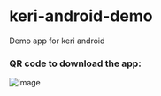 # keri-android-demo
Demo app for keri android

### QR code to download the app:
![image](https://user-images.githubusercontent.com/83274413/165078321-e4310888-27f7-4c37-b3a2-fc79ec0ef7be.png)
